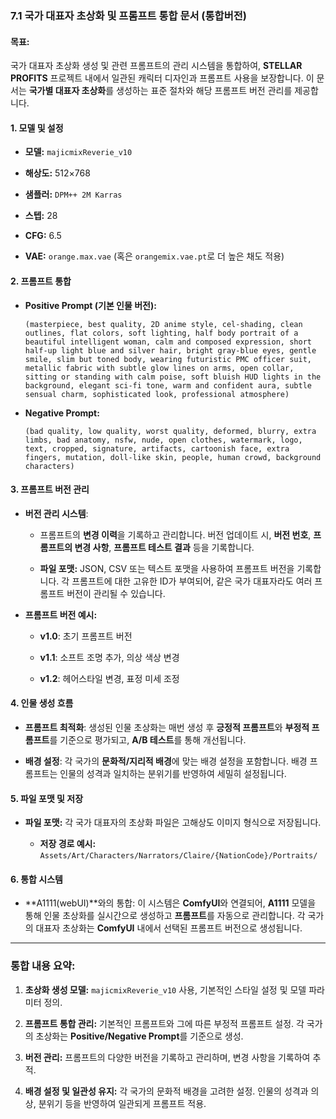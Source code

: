 ### **7.1 국가 대표자 초상화 및 프롬프트 통합 문서 (통합버전)**

#### **목표:**

국가 대표자 초상화 생성 및 관련 프롬프트의 관리 시스템을 통합하여, **STELLAR PROFITS** 프로젝트 내에서 일관된 캐릭터 디자인과 프롬프트 사용을 보장합니다. 이 문서는 **국가별 대표자 초상화**를 생성하는 표준 절차와 해당 프롬프트 버전 관리를 제공합니다.

#### **1. 모델 및 설정**

- **모델:** `majicmixReverie_v10`
    
- **해상도:** 512×768
    
- **샘플러:** `DPM++ 2M Karras`
    
- **스텝:** 28
    
- **CFG:** 6.5
    
- **VAE:** `orange.max.vae` (혹은 `orangemix.vae.pt`로 더 높은 채도 적용)
    

#### **2. 프롬프트 통합**

- **Positive Prompt (기본 인물 버전):**
    
    `(masterpiece, best quality, 2D anime style, cel-shading, clean outlines, flat colors, soft lighting, half body portrait of a beautiful intelligent woman, calm and composed expression, short half-up light blue and silver hair, bright gray-blue eyes, gentle smile, slim but toned body, wearing futuristic PMC officer suit, metallic fabric with subtle glow lines on arms, open collar, sitting or standing with calm poise, soft bluish HUD lights in the background, elegant sci-fi tone, warm and confident aura, subtle sensual charm, sophisticated look, professional atmosphere)`
    
- **Negative Prompt:**
    
    `(bad quality, low quality, worst quality, deformed, blurry, extra limbs, bad anatomy, nsfw, nude, open clothes, watermark, logo, text, cropped, signature, artifacts, cartoonish face, extra fingers, mutation, doll-like skin, people, human crowd, background characters)`
    

#### **3. 프롬프트 버전 관리**

- **버전 관리 시스템**:
    
    - 프롬프트의 **변경 이력**을 기록하고 관리합니다. 버전 업데이트 시, **버전 번호**, **프롬프트의 변경 사항**, **프롬프트 테스트 결과** 등을 기록합니다.
        
    - **파일 포맷:** JSON, CSV 또는 텍스트 포맷을 사용하여 프롬프트 버전을 기록합니다. 각 프롬프트에 대한 고유한 ID가 부여되어, 같은 국가 대표자라도 여러 프롬프트 버전이 관리될 수 있습니다.
        
- **프롬프트 버전 예시:**
    
    - **v1.0**: 초기 프롬프트 버전
        
    - **v1.1**: 소프트 조명 추가, 의상 색상 변경
        
    - **v1.2**: 헤어스타일 변경, 표정 미세 조정
        

#### **4. 인물 생성 흐름**

- **프롬프트 최적화**: 생성된 인물 초상화는 매번 생성 후 **긍정적 프롬프트**와 **부정적 프롬프트**를 기준으로 평가되고, **A/B 테스트**를 통해 개선됩니다.
    
- **배경 설정**: 각 국가의 **문화적/지리적 배경**에 맞는 배경 설정을 포함합니다. 배경 프롬프트는 인물의 성격과 일치하는 분위기를 반영하여 세밀히 설정됩니다.
    

#### **5. 파일 포맷 및 저장**

- **파일 포맷:** 각 국가 대표자의 초상화 파일은 고해상도 이미지 형식으로 저장됩니다.
    
    - **저장 경로 예시:**  
        `Assets/Art/Characters/Narrators/Claire/{NationCode}/Portraits/`
        

#### **6. 통합 시스템**

- **A1111(webUI)**와의 통합: 이 시스템은 **ComfyUI**와 연결되어, **A1111** 모델을 통해 인물 초상화를 실시간으로 생성하고 **프롬프트**를 자동으로 관리합니다. 각 국가의 대표자 초상화는 **ComfyUI** 내에서 선택된 프롬프트 버전으로 생성됩니다.
    

---

### **통합 내용 요약:**

1. **초상화 생성 모델:** `majicmixReverie_v10` 사용, 기본적인 스타일 설정 및 모델 파라미터 정의.
    
2. **프롬프트 통합 관리:** 기본적인 프롬프트와 그에 따른 부정적 프롬프트 설정. 각 국가의 초상화는 **Positive/Negative Prompt**를 기준으로 생성.
    
3. **버전 관리:** 프롬프트의 다양한 버전을 기록하고 관리하며, 변경 사항을 기록하여 추적.
    
4. **배경 설정 및 일관성 유지:** 각 국가의 문화적 배경을 고려한 설정. 인물의 성격과 의상, 분위기 등을 반영하여 일관되게 프롬프트 적용.